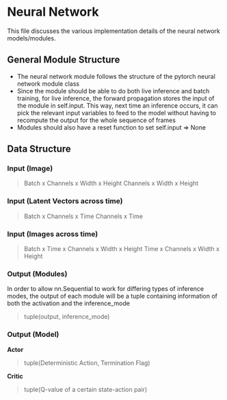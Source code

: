 # Neural Network

This file discusses the various implementation details of the neural network models/modules.

## General Module Structure

- The neural network module follows the structure of the pytorch neural network module class
- Since the module should be able to do both live inference and batch training, for live inference, the forward propagation stores the input of the module in self.input. This way, next time an inference occurs, it can pick the relevant input variables to feed to the model without having to recompute the output for the whole sequence of frames
- Modules should also have a reset function to set self.input => None

## Data Structure

### Input (Image)

> Batch x Channels x Width x Height
> Channels x Width x Height

### Input (Latent Vectors across time)

> Batch x Channels x Time
> Channels x Time

### Input (Images across time)

> Batch x Time x Channels x Width x Height
> Time x Channels x Width x Height

### Output (Modules)
 
In order to allow nn.Sequential to work for differing types of inference modes, the output of each module will be a tuple containing information of both the activation and the inference_mode

> tuple(output, inference_mode)

### Output (Model)

**Actor**

> tuple(Deterministic Action, Termination Flag)

**Critic**

> tuple(Q-value of a certain state-action pair)